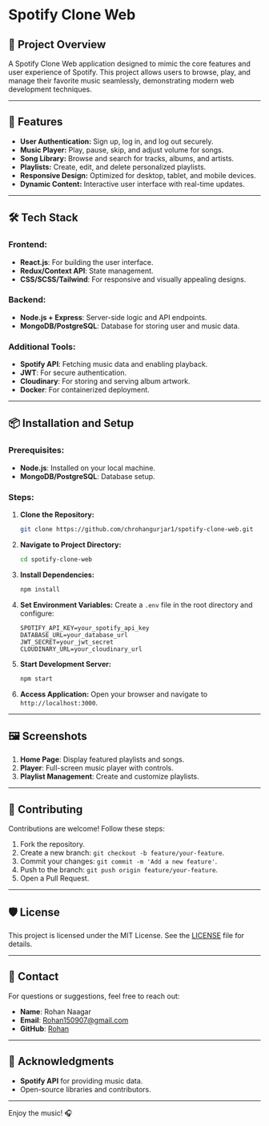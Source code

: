 # Spotify Clone Web

## 🎵 Project Overview
A Spotify Clone Web application designed to mimic the core features and user experience of Spotify. This project allows users to browse, play, and manage their favorite music seamlessly, demonstrating modern web development techniques.

---

## 🚀 Features

- **User Authentication:** Sign up, log in, and log out securely.
- **Music Player:** Play, pause, skip, and adjust volume for songs.
- **Song Library:** Browse and search for tracks, albums, and artists.
- **Playlists:** Create, edit, and delete personalized playlists.
- **Responsive Design:** Optimized for desktop, tablet, and mobile devices.
- **Dynamic Content:** Interactive user interface with real-time updates.

---

## 🛠️ Tech Stack

### Frontend:
- **React.js**: For building the user interface.
- **Redux/Context API**: State management.
- **CSS/SCSS/Tailwind**: For responsive and visually appealing designs.

### Backend:
- **Node.js + Express**: Server-side logic and API endpoints.
- **MongoDB/PostgreSQL**: Database for storing user and music data.

### Additional Tools:
- **Spotify API**: Fetching music data and enabling playback.
- **JWT**: For secure authentication.
- **Cloudinary**: For storing and serving album artwork.
- **Docker**: For containerized deployment.

---

## 📦 Installation and Setup

### Prerequisites:
- **Node.js**: Installed on your local machine.
- **MongoDB/PostgreSQL**: Database setup.

### Steps:
1. **Clone the Repository:**
   ```bash
   git clone https://github.com/chrohangurjar1/spotify-clone-web.git
   ```
2. **Navigate to Project Directory:**
   ```bash
   cd spotify-clone-web
   ```
3. **Install Dependencies:**
   ```bash
   npm install
   ```
4. **Set Environment Variables:**
   Create a `.env` file in the root directory and configure:
   ```env
   SPOTIFY_API_KEY=your_spotify_api_key
   DATABASE_URL=your_database_url
   JWT_SECRET=your_jwt_secret
   CLOUDINARY_URL=your_cloudinary_url
   ```
5. **Start Development Server:**
   ```bash
   npm start
   ```
6. **Access Application:**
   Open your browser and navigate to `http://localhost:3000`.

---

## 🖼️ Screenshots

1. **Home Page**: Display featured playlists and songs.
2. **Player**: Full-screen music player with controls.
3. **Playlist Management**: Create and customize playlists.

---

## 🤝 Contributing

Contributions are welcome! Follow these steps:
1. Fork the repository.
2. Create a new branch: `git checkout -b feature/your-feature`.
3. Commit your changes: `git commit -m 'Add a new feature'`.
4. Push to the branch: `git push origin feature/your-feature`.
5. Open a Pull Request.

---

## 🛡️ License

This project is licensed under the MIT License. See the [LICENSE](./LICENSE) file for details.

---

## 📧 Contact

For questions or suggestions, feel free to reach out:
- **Name**: Rohan Naagar
- **Email**: Rohan150907@gmail.com
- **GitHub**: [Rohan](https://github.com/RohanCyberOps)

---

## 🌟 Acknowledgments

- **Spotify API** for providing music data.
- Open-source libraries and contributors.

---

Enjoy the music! 🎧

